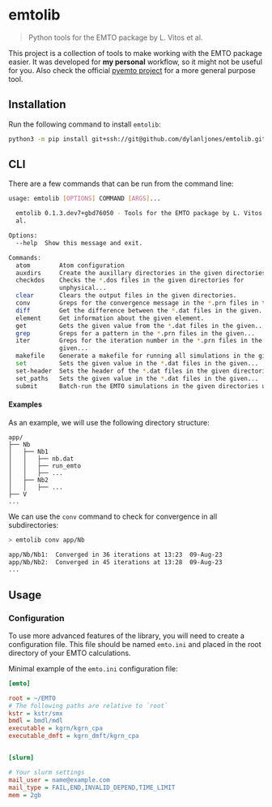 # emtolib

> Python tools for the EMTO package by L. Vitos et al.

This project is a collection of tools to make working with the EMTO package
easier. It was developed for **my personal** workflow, so it might not be
useful for you. Also check the official [pyemto project](https://github.com/hpleva/pyemto)
for a more general purpose tool.


## Installation

Run the following command to install `emtolib`:
```bash
python3 -m pip install git+ssh://git@github.com/dylanljones/emtolib.git
```


## CLI

There are a few commands that can be run from the command line:

```bash
usage: emtolib [OPTIONS] COMMAND [ARGS]...

  emtolib 0.1.3.dev7+gbd76050 - Tools for the EMTO package by L. Vitos et
  al.

Options:
  --help  Show this message and exit.

Commands:
  atom        Atom configuration
  auxdirs     Create the auxillary directories in the given directories.
  checkdos    Checks the *.dos files in the given directories for
              unphysical...
  clear       Clears the output files in the given directories.
  conv        Greps for the convergence message in the *.prn files in the...
  diff        Get the difference between the *.dat files in the given...
  element     Get information about the given element.
  get         Gets the given value from the *.dat files in the given...
  grep        Greps for a pattern in the *.prn files in the given...
  iter        Greps for the iteration number in the *.prn files in the
              given...
  makefile    Generate a makefile for running all simulations in the given...
  set         Sets the given value in the *.dat files in the given...
  set-header  Sets the header of the *.dat files in the given directories.
  set_paths   Sets the given value in the *.dat files in the given...
  submit      Batch-run the EMTO simulations in the given directories using...
```

#### Examples

As an example, we will use the following directory structure:

```
app/
├── Nb
│   ├── Nb1
│   │   ├── nb.dat
│   │   ├── run_emto
│   │   ├── ...
│   ├── Nb2
│   │   ├── ...
├── V
...
```

We can use the `conv` command to check for convergence in all subdirectories:

```bash
> emtolib conv app/Nb

app/Nb/Nb1:  Converged in 36 iterations at 13:23  09-Aug-23
app/Nb/Nb2:  Converged in 45 iterations at 13:28  09-Aug-23
...
```

## Usage

### Configuration

To use more advanced features of the library, you will need to create a
configuration file. This file should be named ``emto.ini`` and placed in the
root directory of your EMTO calculations.

Minimal example of the ``emto.ini`` configuration file:

```ini
[emto]

root = ~/EMTO
# The following paths are relative to `root`
kstr = kstr/smx
bmdl = bmdl/mdl
executable = kgrn/kgrn_cpa
executable_dmft = kgrn_dmft/kgrn_cpa


[slurm]

# Your slurm settings
mail_user = name@example.com
mail_type = FAIL,END,INVALID_DEPEND,TIME_LIMIT
mem = 2gb
```
